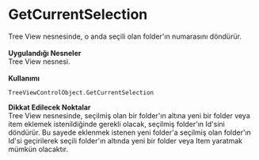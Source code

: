# GetCurrentSelection

Tree View nesnesinde, o anda seçili olan folder'ın numarasını döndürür.\
\
**Uygulandığı Nesneler**\
Tree View nesnesi.\
\
**Kullanımı**

```
TreeViewControlObject.GetCurrentSelection
```

**Dikkat Edilecek Noktalar**\
Tree View nesnesinde, seçilmiş olan bir folder'ın altına yeni bir folder veya item eklemek istenildiğinde gerekli olacak, seçilmiş folder'ın Id'sini döndürür. Bu sayede eklenmek istenen yeni folder'a seçilmiş olan folder'ın Id'si geçirilerek seçili folder'ın altında yeni bir folder veya Item yaratmak mümkün olacaktır.
